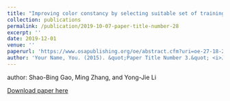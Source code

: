 ```yaml
---
title: "Improving color constancy by selecting suitable set of training images"
collection: publications
permalink: /publication/2019-10-07-paper-title-number-28
excerpt: ''
date: 2019-12-01
venue: ''
paperurl: 'https://www.osapublishing.org/oe/abstract.cfm?uri=oe-27-18-25611'
author: 'Your Name, You. (2015). &quot;Paper Title Number 3.&quot; <i>Journal 1</i>. 1(3).'
---
```


author: Shao-Bing Gao, Ming Zhang, and Yong-Jie Li

[Download paper here](https://www.osapublishing.org/oe/abstract.cfm?uri=oe-27-18-25611)

